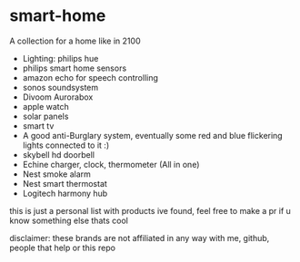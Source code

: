 # smart-home
A collection for a home like in 2100

* Lighting: philips hue
* philips smart home sensors
* amazon echo for speech controlling
* sonos soundsystem
* Divoom Aurorabox
* apple watch
* solar panels
* smart tv
* A good anti-Burglary system, eventually some red and blue flickering lights connected to it :)
* skybell hd doorbell
* Echine charger, clock, thermometer (All in one)
* Nest smoke alarm
* Nest smart thermostat
* Logitech harmony hub

this is just a personal list with products ive found, feel free to make a pr if u know something else thats cool

disclaimer: these brands are not affiliated in any way with me, github, people that help or this repo
